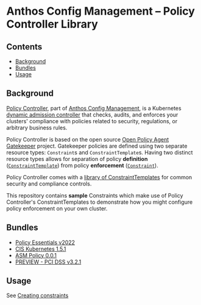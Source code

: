 # Anthos Config Management – Policy Controller Library

## Contents
- [Background](#background)
- [Bundles](#bundles)
- [Usage](#usage)

## Background

[Policy Controller](https://cloud.google.com/anthos-config-management/docs/concepts/policy-controller), part of [Anthos Config Management](https://cloud.google.com/anthos-config-management/), is a Kubernetes [dynamic admission controller](https://kubernetes.io/docs/reference/access-authn-authz/extensible-admission-controllers/) that checks, audits, and enforces your clusters' compliance with policies related to security, regulations, or arbitrary business rules.

Policy Controller is based on the open source [Open Policy Agent Gatekeeper](https://github.com/open-policy-agent/gatekeeper) project. Gatekeeper policies are defined using two separate resource types: `Constraint`s and `ConstraintTemplate`s. Having two distinct resource types allows for separation of policy **definition** ([`ConstraintTemplate`](https://cloud.google.com/anthos-config-management/docs/concepts/policy-controller#constraint_templates)) from policy **enforcement** ([`Constraint`](https://cloud.google.com/anthos-config-management/docs/concepts/policy-controller#constraints)).

Policy Controller comes with a [library of ConstraintTemplates](https://cloud.google.com/anthos-config-management/docs/reference/constraint-template-library) for common security and compliance controls.

This repository contains **sample** Constraints which make use of Policy Controller's ConstraintTemplates to demonstrate how you might configure policy enforcement on your own cluster.

## Bundles

- [Policy Essentials v2022](./bundles/policy-essentials-v2022)
- [CIS Kubernetes 1.5.1](./bundles/cis-k8s-v1.5.1)
- [ASM Policy 0.0.1](./bundles/asm-policy-v0.0.1)
- [PREVIEW - PCI DSS v3.2.1](./bundles/pci-dss-v3.2.1)

## Usage

See [Creating constraints](https://cloud.google.com/anthos-config-management/docs/how-to/creating-constraints)
